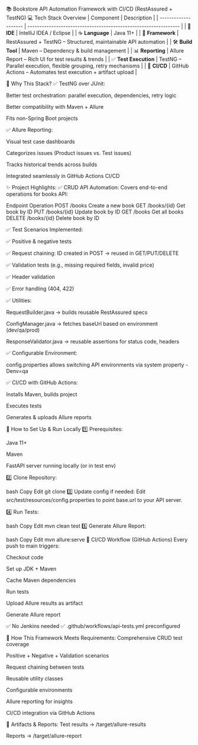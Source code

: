 📚 Bookstore API Automation Framework with CI/CD (RestAssured + TestNG)
💻 Tech Stack Overview
| Component            | Description                                                      |
| -------------------- | ---------------------------------------------------------------- |
| 🧠 **IDE**           | IntelliJ IDEA / Eclipse                                          |
| ☕ **Language**       | Java 11+                                                         |
| 🔄 **Framework**     | RestAssured + TestNG – Structured, maintainable API automation   |
| 🛠 **Build Tool**    | Maven – Dependency & build management                            |
| 📊 **Reporting**     | Allure Report – Rich UI for test results & trends                |
| ✅ **Test Execution** | TestNG – Parallel execution, flexible grouping, retry mechanisms |
| 🚀 **CI/CD**         | GitHub Actions – Automates test execution + artifact upload      |


🧪 Why This Stack?
✅ TestNG over JUnit:

Better test orchestration: parallel execution, dependencies, retry logic

Better compatibility with Maven + Allure

Fits non-Spring Boot projects

✅ Allure Reporting:

Visual test case dashboards

Categorizes issues (Product issues vs. Test issues)

Tracks historical trends across builds

Integrated seamlessly in GitHub Actions CI/CD

✨ Project Highlights:
✅ CRUD API Automation:
Covers end-to-end operations for books API:

Endpoint	Operation
POST /books	Create a new book
GET /books/{id}	Get book by ID
PUT /books/{id}	Update book by ID
GET /books	Get all books
DELETE /books/{id}	Delete book by ID

✅ Test Scenarios Implemented:

✅ Positive & negative tests

✅ Request chaining: ID created in POST → reused in GET/PUT/DELETE

✅ Validation tests (e.g., missing required fields, invalid price)

✅ Header validation

✅ Error handling (404, 422)

✅ Utilities:

RequestBuilder.java → builds reusable RestAssured specs

ConfigManager.java → fetches baseUrl based on environment (dev/qa/prod)

ResponseValidator.java → reusable assertions for status code, headers

✅ Configurable Environment:

config.properties allows switching API environments via system property -Denv=qa

✅ CI/CD with GitHub Actions:

Installs Maven, builds project

Executes tests

Generates & uploads Allure reports

🚀 How to Set Up & Run Locally
1️⃣ Prerequisites:

Java 11+

Maven

FastAPI server running locally (or in test env)

2️⃣ Clone Repository:

bash
Copy
Edit
git clone <repo-url>
3️⃣ Update config if needed:
Edit src/test/resources/config.properties to point base.url to your API server.

4️⃣ Run Tests:

bash
Copy
Edit
mvn clean test
5️⃣ Generate Allure Report:

bash
Copy
Edit
mvn allure:serve
🔄 CI/CD Workflow (GitHub Actions)
Every push to main triggers:

Checkout code

Set up JDK + Maven

Cache Maven dependencies

Run tests

Upload Allure results as artifact

Generate Allure report

✅ No Jenkins needed
✅ .github/workflows/api-tests.yml preconfigured

📝 How This Framework Meets Requirements:
 Comprehensive CRUD test coverage

 Positive + Negative + Validation scenarios

 Request chaining between tests

 Reusable utility classes

 Configurable environments

 Allure reporting for insights

 CI/CD integration via GitHub Actions

📁 Artifacts & Reports:
Test results → /target/allure-results

Reports → /target/allure-report

